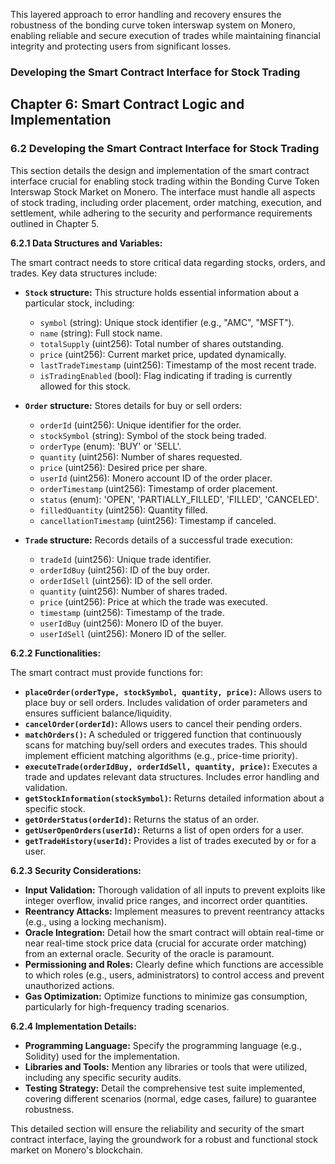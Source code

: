 This layered approach to error handling and recovery ensures the robustness of the bonding curve token interswap system on Monero, enabling reliable and secure execution of trades while maintaining financial integrity and protecting users from significant losses.


### Developing the Smart Contract Interface for Stock Trading

## Chapter 6: Smart Contract Logic and Implementation

### 6.2 Developing the Smart Contract Interface for Stock Trading

This section details the design and implementation of the smart contract interface crucial for enabling stock trading within the Bonding Curve Token Interswap Stock Market on Monero.  The interface must handle all aspects of stock trading, including order placement, order matching, execution, and settlement, while adhering to the security and performance requirements outlined in Chapter 5.

**6.2.1  Data Structures and Variables:**

The smart contract needs to store critical data regarding stocks, orders, and trades. Key data structures include:

* **`Stock` structure:**  This structure holds essential information about a particular stock, including:
    * `symbol` (string):  Unique stock identifier (e.g., "AMC", "MSFT").
    * `name` (string): Full stock name.
    * `totalSupply` (uint256): Total number of shares outstanding.
    * `price` (uint256): Current market price, updated dynamically.
    * `lastTradeTimestamp` (uint256): Timestamp of the most recent trade.
    * `isTradingEnabled` (bool): Flag indicating if trading is currently allowed for this stock.

* **`Order` structure:** Stores details for buy or sell orders:
    * `orderId` (uint256): Unique identifier for the order.
    * `stockSymbol` (string): Symbol of the stock being traded.
    * `orderType` (enum):  'BUY' or 'SELL'.
    * `quantity` (uint256): Number of shares requested.
    * `price` (uint256): Desired price per share.
    * `userId` (uint256): Monero account ID of the order placer.
    * `orderTimestamp` (uint256): Timestamp of order placement.
    * `status` (enum): 'OPEN', 'PARTIALLY_FILLED', 'FILLED', 'CANCELED'.
    * `filledQuantity` (uint256): Quantity filled.
    * `cancellationTimestamp` (uint256): Timestamp if canceled.


* **`Trade` structure:** Records details of a successful trade execution:
    * `tradeId` (uint256): Unique trade identifier.
    * `orderIdBuy` (uint256): ID of the buy order.
    * `orderIdSell` (uint256): ID of the sell order.
    * `quantity` (uint256): Number of shares traded.
    * `price` (uint256): Price at which the trade was executed.
    * `timestamp` (uint256): Timestamp of the trade.
    * `userIdBuy` (uint256): Monero ID of the buyer.
    * `userIdSell` (uint256): Monero ID of the seller.


**6.2.2 Functionalities:**

The smart contract must provide functions for:

* **`placeOrder(orderType, stockSymbol, quantity, price)`:** Allows users to place buy or sell orders.  Includes validation of order parameters and ensures sufficient balance/liquidity.
* **`cancelOrder(orderId)`:** Allows users to cancel their pending orders.
* **`matchOrders()`:**  A scheduled or triggered function that continuously scans for matching buy/sell orders and executes trades.  This should implement efficient matching algorithms (e.g., price-time priority).
* **`executeTrade(orderIdBuy, orderIdSell, quantity, price)`:** Executes a trade and updates relevant data structures. Includes error handling and validation.
* **`getStockInformation(stockSymbol)`:** Returns detailed information about a specific stock.
* **`getOrderStatus(orderId)`:** Returns the status of an order.
* **`getUserOpenOrders(userId)`:** Returns a list of open orders for a user.
* **`getTradeHistory(userId)`:** Provides a list of trades executed by or for a user.

**6.2.3 Security Considerations:**

* **Input Validation:** Thorough validation of all inputs to prevent exploits like integer overflow, invalid price ranges, and incorrect order quantities.
* **Reentrancy Attacks:** Implement measures to prevent reentrancy attacks (e.g., using a locking mechanism).
* **Oracle Integration:**  Detail how the smart contract will obtain real-time or near real-time stock price data (crucial for accurate order matching) from an external oracle.  Security of the oracle is paramount.
* **Permissioning and Roles:**  Clearly define which functions are accessible to which roles (e.g., users, administrators) to control access and prevent unauthorized actions.
* **Gas Optimization:** Optimize functions to minimize gas consumption, particularly for high-frequency trading scenarios.

**6.2.4  Implementation Details:**

* **Programming Language:**  Specify the programming language (e.g., Solidity) used for the implementation.
* **Libraries and Tools:** Mention any libraries or tools that were utilized, including any specific security audits.
* **Testing Strategy:** Detail the comprehensive test suite implemented, covering different scenarios (normal, edge cases, failure) to guarantee robustness.

This detailed section will ensure the reliability and security of the smart contract interface, laying the groundwork for a robust and functional stock market on Monero's blockchain.

